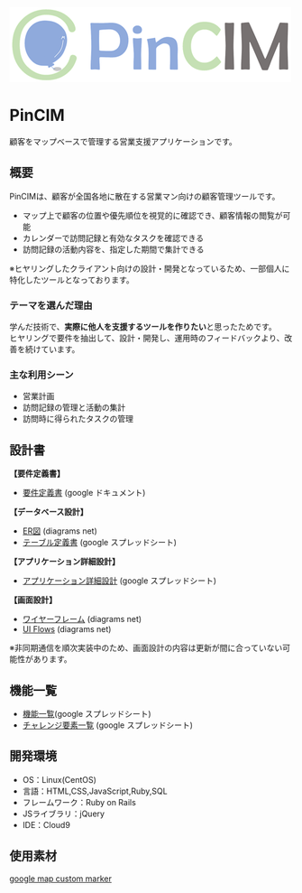 <img width="500" alt="PinCIM_logo" src="app/assets/images/PinCIM-logo&title_bg-none.png">

# PinCIM
顧客をマップベースで管理する営業支援アプリケーションです。
## 概要
PinCIMは、顧客が全国各地に散在する営業マン向けの顧客管理ツールです。
- マップ上で顧客の位置や優先順位を視覚的に確認でき、顧客情報の閲覧が可能
- カレンダーで訪問記録と有効なタスクを確認できる
- 訪問記録の活動内容を、指定した期間で集計できる

※ヒヤリングしたクライアント向けの設計・開発となっているため、一部個人に特化したツールとなっております。

### テーマを選んだ理由
学んだ技術で、**実際に他人を支援するツールを作りたい**と思ったためです。  
ヒヤリングで要件を抽出して、設計・開発し、運用時のフィードバックより、改善を続けています。

### 主な利用シーン
- 営業計画
- 訪問記録の管理と活動の集計
- 訪問時に得られたタスクの管理

## 設計書
**【要件定義書】**
- [要件定義書](https://docs.google.com/document/d/1VYsiHaBlQYy3CG8iiQNcKWAK1yWfmMwUOGHk4np_dGI/edit?usp=sharing) (google ドキュメント)

**【データベース設計】**
- [ER図](https://drive.google.com/file/d/1UKf_UOWui88kb5k9TbKfvhMiKuVJ-Adn/view?usp=sharing) (diagrams net)
- [テーブル定義書](https://docs.google.com/spreadsheets/d/12tuiDZNI5nJ7PYf06kyu3CpLgYO7GenQqfcQFNQ-ewk/edit?usp=sharing) (google スプレッドシート)

**【アプリケーション詳細設計】**
- [アプリケーション詳細設計](https://docs.google.com/spreadsheets/d/1ZN_7u0ZNkt1S25o69UGqhw-xEE71RfWZtR7fF3mqyQs/edit?usp=sharing) (google スプレッドシート)

**【画面設計】**
- [ワイヤーフレーム](https://drive.google.com/file/d/133BDMoWBbXNF28HqKPbfqE9BGPjeA46L/view?usp=sharing) (diagrams net)
- [UI Flows](https://drive.google.com/file/d/1ojvj6mcK18FXXl6hA1zko7_k5K9VaEqi/view?usp=sharing) (diagrams net)

※非同期通信を順次実装中のため、画面設計の内容は更新が間に合っていない可能性があります。

## 機能一覧
- [機能一覧](https://docs.google.com/spreadsheets/d/1A6S3yAGR7iKuectLNO92N2Kpv95bOUcJ2s8PFfZfkvQ/edit?usp=sharing)(google スプレッドシート)
- [チャレンジ要素一覧](https://docs.google.com/spreadsheets/d/1A3z6Wkq6ry9K3m2mlBMgdLitNztRJ3YCQJdI46ocBzQ/edit?usp=sharing) (google スプレッドシート)

## 開発環境
- OS：Linux(CentOS)
- 言語：HTML,CSS,JavaScript,Ruby,SQL
- フレームワーク：Ruby on Rails
- JSライブラリ：jQuery
- IDE：Cloud9

## 使用素材
[google map custom marker](https://sites.google.com/site/gmapsdevelopment/)
